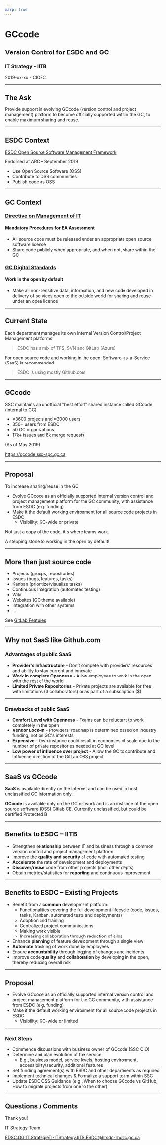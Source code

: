 ```yaml
---
marp: true
---
```


# GCcode

## Version Control for ESDC and GC

### IT Strategy - IITB

2019-xx-xx - CIOEC

---

## The Ask

Provide support in evolving GCcode (version control and project management) platform to become officially supported within the GC, to enable maximum sharing and reuse.

---

## ESDC Context

[ESDC Open Source Software Management Framework](http://dialogue/grp/TAWS-ATST/Collaboration+Architecture+Services/Projects/Artificial+Intelligence+and+Open+Source/OSS/ESDC+Open+Source+Management+Framework+v+1.2.docx)

Endorsed at ARC – September 2019

- Use Open Source Software (OSS)
- Contribute to OSS communities
- Publish code as OSS

---

## GC Context

### [Directive on Management of IT](https://www.tbs-sct.gc.ca/pol/doc-eng.aspx?id=15249)

#### Mandatory Procedures for EA Assessment

- All source code must be released under an appropriate open source software license
- Share code publicly when appropriate, and when not, share within the GC

### [GC Digital Standards](https://www.canada.ca/en/government/system/digital-government/government-canada-digital-standards.html)

#### Work in the open by default

- Make all non-sensitive data, information, and new code developed in delivery of services open to the outside world for sharing and reuse under an open licence

---

## Current State

Each department manages its own internal Version Control/Project Management platforms

> ESDC has a mix of TFS, SVN and GitLab (Azure)

For open source code and working in the open, Software-as-a-Service (SaaS) is recommended

> ESDC is using mostly Github.com

---

## GCcode

SSC maintains an unofficial "best effort" shared instance called GCcode (internal to GC)

- ≈3600 projects and ≈3000 users
- 350+ users from ESDC
- 50 GC organizations
- 17k+ issues and 8k merge requests

(As of May 2019)

https://gccode.ssc-spc.gc.ca

---

## Proposal

To increase sharing/reuse in the GC

- Evolve GCcode as an officially supported internal version control and project management platform for the GC community, with assistance from ESDC (e.g. funding)
- Make it the default working environment for all source code projects in ESDC
  - Visibility: GC-wide or private

Not just a copy of the code, it's where teams work.

A stepping stone to working in the open by default!

---

## More than just source code

- Projects (groups, repositories)
- Issues (bugs, features, tasks)
- Kanban (prioritize/visualize tasks)
- Continuous Integration (automated testing)
- Wiki
- Websites (GC theme available)
- Integration with other systems
- ...

See [GitLab Features](https://about.gitlab.com/features/)

---

## Why not SaaS like Github.com

### Advantages of public SaaS

- **Provider's Infrastructure** - Don’t compete with providers' resources and ability to stay current and innovate
- **Work in complete Openness** - Allow employees to work in the open with the rest of the world
- **Limited Private Repositories** - Private projects are available for free with limitations (3 collaborators) or as part of a subscription ($)

---

### Drawbacks of public SaaS

- **Comfort Level with Openness** - Teams can be reluctant to work completely in the open
- **Vendor Lock-in** - Providers' roadmap is determined based on industry funding, not on GC's interests
- **Expensive** - Own instance could result in economies of scale due to the number of private repositories needed at GC level
- **Low power of influence over project** - Allow the GC to contribute and influence direction of the GitLab OSS project

---

## SaaS vs GCcode

**SaaS** is available directly on the Internet and can be used to host unclassified GC information only.

**GCcode** is available only on the GC network and is an instance of the open source software (OSS) Gitlab CE.
Currently unclassified, but could be certified Protected B

---

## Benefits to ESDC – IITB

- Strengthen **relationship** between IT and business through a common version control and project management platform
- Improve the **quality and security** of code with automated testing
- **Accelerate** the rate of development and deployments
- **Discover/reuse** code from other projects (incl. other depts)
- Obtain metrics/statistics for **reporting** and continuous improvement

---

## Benefits to ESDC – Existing Projects

- Benefit from a **common** development platform:
  - Functionalities covering the full development lifecycle (code, issues, tasks, Kanban, automated tests and deployments)
  - Adoption and training
  - Centralized project communications
  - Making work visible
  - Increasing collaboration through reduction of silos
- Enhance **planning** of feature development through a single view
- **Automate** tracking of work done by employees
- Ensure **accountability** through logging of changes and incidents
- Improve code **quality** and **collaboration** by developing in the open, thereby reducing overall risk

---

## Proposal

- Evolve GCcode as an officially supported internal version control and project management platform for the GC community, with assistance from ESDC (e.g. funding)
- Make it the default working environment for all source code projects in ESDC
  - Visibility: GC-wide or limited

---

### Next Steps

- Commence discussions with business owner of GCcode (SSC CIO)
- Determine and plan evolution of the service
  - E.g., business model, service levels, hosting environment, accessibility/security, additional features
- Set funding agreement(s) with ESDC and other departments as required
- Implement technical changes & Formalize a support team within SSC
- Update ESDC OSS Guidance (e.g., When to choose GCcode vs GitHub, How to migrate projects from one to the other)

---

## Questions / Comments

Thank you!

IT Strategy Team

EDSC.DGIIT.StrategieTI-ITStrategy.IITB.ESDC@hrsdc-rhdcc.gc.ca
